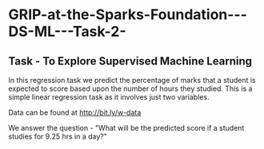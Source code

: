 # GRIP-at-the-Sparks-Foundation---DS-ML---Task-2-

## Task - To Explore Supervised Machine Learning

In this regression task we predict the percentage of marks that a student is expected to score based upon the number of hours they studied. This is a simple linear regression task as it involves just two variables.

Data can be found at http://bit.ly/w-data

We answer the question - "What will be the predicted score if a student studies for 9.25 hrs in a day?"
